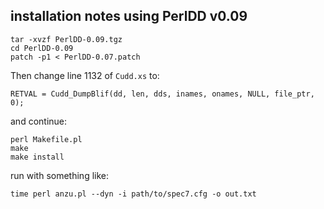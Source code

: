 ## installation notes using PerlDD v0.09

```
tar -xvzf PerlDD-0.09.tgz
cd PerlDD-0.09
patch -p1 < PerlDD-0.07.patch
```

Then change line 1132 of `Cudd.xs` to:

```
RETVAL = Cudd_DumpBlif(dd, len, dds, inames, onames, NULL, file_ptr, 0);
```

and continue:
```
perl Makefile.pl
make
make install
```

run with something like:
```
time perl anzu.pl --dyn -i path/to/spec7.cfg -o out.txt
```
